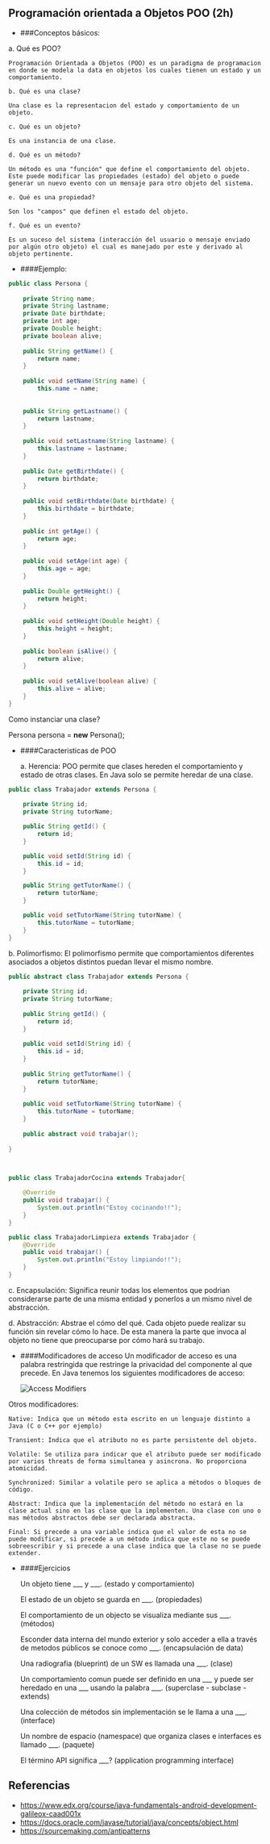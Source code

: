 ## Programación orientada a Objetos POO (2h)

 - ###Conceptos básicos:

  a. Qué es POO?

	Programación Orientada a Objetos (POO) es un paradigma de programacion en donde se modela la data en objetos los cuales tienen un estado y un comportamiento.
	 
	b. Qué es una clase?

	Una clase es la representacion del estado y comportamiento de un objeto.

	c. Qué es un objeto?

	Es una instancia de una clase.

	d. Qué es un método?

	Un método es una "función" que define el comportamiento del objeto. Este puede modificar las propiedades (estado) del objeto o puede generar un nuevo evento con un mensaje para otro objeto del sistema.

	e. Qué es una propiedad?

	Son los "campos" que definen el estado del objeto.

	f. Qué es un evento?

	Es un suceso del sistema (interacción del usuario o mensaje enviado por algún otro objeto) el cual es manejado por este y derivado al objeto pertinente.

 - ####Ejemplo:

```java
public class Persona {
    
    private String name;
    private String lastname;
    private Date birthdate;
    private int age;
    private Double height;
    private boolean alive;
    
    public String getName() {
    	return name;
    }
    
    public void setName(String name) {
    	this.name = name;
    
    
    public String getLastname() {
    	return lastname;
    }
    
    public void setLastname(String lastname) {
    	this.lastname = lastname;
    }
    
    public Date getBirthdate() {
    	return birthdate;
    }
    
    public void setBirthdate(Date birthdate) {
    	this.birthdate = birthdate;
    }
    
    public int getAge() {
    	return age;
    }
    
    public void setAge(int age) {
    	this.age = age;
    }
    
    public Double getHeight() {
    	return height;
    }
    
    public void setHeight(Double height) {
    	this.height = height;
    }
    
    public boolean isAlive() {
    	return alive;
    }
    
    public void setAlive(boolean alive) {
    	this.alive = alive;
    }
}
```
	


  Como instanciar una clase? 

  Persona persona = **new** Persona();


 - ####Caracteristicas de POO

   a. Herencia: 
     POO permite que clases hereden el comportamiento y estado de otras clases. En Java solo se permite heredar de una clase.

```java
public class Trabajador extends Persona {
        
    private String id;
    private String tutorName;

    public String getId() {
        return id;
    }

    public void setId(String id) {
        this.id = id;
    }

    public String getTutorName() {
        return tutorName;
    }

    public void setTutorName(String tutorName) {
        this.tutorName = tutorName;
    }
}
```

   b. Polimorfismo:
	  El polimorfismo permite que comportamientos diferentes asociados a objetos distintos puedan llevar el mismo nombre. 
   
```java
public abstract class Trabajador extends Persona {
        
    private String id;
    private String tutorName;
        
    public String getId() {
        return id;
    }
        
    public void setId(String id) {
        this.id = id;
    }
        
    public String getTutorName() {
        return tutorName;
    }
        
    public void setTutorName(String tutorName) {
        this.tutorName = tutorName;
    }
        
    public abstract void trabajar();
            
}



public class TrabajadorCocina extends Trabajador{
        
    @Override
    public void trabajar() {
        System.out.println("Estoy cocinando!!");
    }
}

public class TrabajadorLimpieza extends Trabajador {
    @Override
    public void trabajar() {
        System.out.println("Estoy limpiando!!");
    }
}
```
		
   c. Encapsulación: 
   Significa reunir todas los elementos que podrian considerarse parte de una misma entidad y ponerlos a un mismo nivel de abstracción.

   d. Abstracción: 
   Abstrae el cómo del qué. Cada objeto puede realizar su función sin revelar cómo lo hace. De esta manera la parte que invoca al objeto no tiene que preocuparse por cómo hará su trabajo.
   

 - ####Modificadores de acceso
Un modificador de acceso es una palabra restringida que restringe la privacidad del componente al que precede.
En Java tenemos los siguientes modificadores de acceso:

	![Access Modifiers](https://github.com/TeclaLabsPeruTraining/Java-Fundamentals-GMD/blob/Lesson1/images/AccessModifiers.png)

  Otros modificadores:
  
	Native: Indica que un método esta escrito en un lenguaje distinto a Java (C o C++ por ejemplo)

	Transient: Indica que el atributo no es parte persistente del objeto.
	
	Volatile: Se utiliza para indicar que el atributo puede ser modificado por varios threats de forma simultanea y asincrona. No proporciona atomicidad.

	Synchronized: Similar a volatile pero se aplica a métodos o bloques de código. 

	Abstract: Indica que la implementación del método no estará en la clase actual sino en las clase que la implementen. Una clase con uno o mas métodos abstractos debe ser declarada abstracta.

	Final: Si precede a una variable indica que el valor de esta no se puede modificar, si precede a un método indica que este no se puede sobreescribir y si precede a una clase indica que la clase no se puede extender.
	
  
 - ####Ejercicios


 	Un objeto tiene ___ y ___. (estado y comportamiento)
 	
	El estado de un objeto se guarda en ___. (propiedades)
	
	El comportamiento de un objecto se visualiza mediante sus ___. (métodos)
	
	Esconder data interna del mundo exterior y solo acceder a ella a través de metodos públicos se conoce como ___. (encapsulación de data)
	
	Una radiografia (blueprint) de un SW es llamada una ___. (clase)
	
	Un comportamiento comun puede ser definido en una ___ y puede ser heredado en una ___ usando la palabra ___. (superclase - subclase - extends)
	
	Una colección de métodos sin implementación se le llama a una ___. (interface)
	
	Un nombre de espacio (namespace) que organiza clases e interfaces es llamado ___. (paquete)
	
	El término API significa ___? (application programming interface)
 
## Referencias 

 - https://www.edx.org/course/java-fundamentals-android-development-galileox-caad001x
 - https://docs.oracle.com/javase/tutorial/java/concepts/object.html
 - https://sourcemaking.com/antipatterns

	
